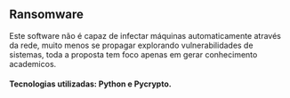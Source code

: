 ## Ransomware 

Este software não é capaz de infectar máquinas automaticamente através da rede, muito menos se propagar explorando vulnerabilidades de sistemas, toda a proposta tem foco apenas em gerar conhecimento academicos.
#### Tecnologias utilizadas: Python e Pycrypto.
